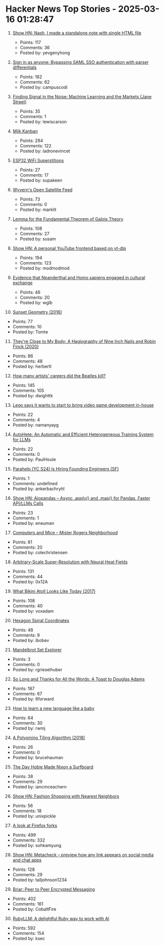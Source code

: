 # Hacker News Top Stories - 2025-03-16 01:28:47

1. [Show HN: Nash, I made a standalone note with single HTML file](https://keepworking.github.io/nash/)
   - Points: 117
   - Comments: 36
   - Posted by: yevgenyhong

2. [Sign in as anyone: Bypassing SAML SSO authentication with parser differentials](https://github.blog/security/sign-in-as-anyone-bypassing-saml-sso-authentication-with-parser-differentials/)
   - Points: 182
   - Comments: 62
   - Posted by: campuscodi

3. [Finding Signal in the Noise: Machine Learning and the Markets (Jane Street)](https://signalsandthreads.com/finding-signal-in-the-noise/)
   - Points: 35
   - Comments: 1
   - Posted by: lewiscarson

4. [Milk Kanban](https://brodzinski.com/2025/03/milk-kanban.html)
   - Points: 294
   - Comments: 122
   - Posted by: ladronevincet

5. [ESP32 WiFi Superstitions](https://supakeen.com/weblog/esp32-wifi-superstitions/)
   - Points: 27
   - Comments: 17
   - Posted by: supakeen

6. [Wyvern's Open Satellite Feed](https://tech.marksblogg.com/wyvern-open-data-feed.html)
   - Points: 73
   - Comments: 0
   - Posted by: marklit

7. [Lemma for the Fundamental Theorem of Galois Theory](https://susam.net/lemma-for-ftgt.html)
   - Points: 108
   - Comments: 27
   - Posted by: susam

8. [Show HN: A personal YouTube frontend based on yt-dlp](https://github.com/christian-fei/my-yt)
   - Points: 194
   - Comments: 123
   - Posted by: modmodmod

9. [Evidence that Neanderthal and Homo sapiens engaged in cultural exchange](https://phys.org/news/2025-03-burials-compelling-evidence-neanderthal-homo.html)
   - Points: 46
   - Comments: 20
   - Posted by: wglb

10. [Sunset Geometry (2016)](https://www.shapeoperator.com/2016/12/12/sunset-geometry/)
   - Points: 77
   - Comments: 10
   - Posted by: Tomte

11. [They're Close to My Body: A Hagiography of Nine Inch Nails and Robin Finck (2020)](https://www.thewhitereview.org/feature/theyre-really-close-to-my-body/)
   - Points: 86
   - Comments: 48
   - Posted by: herbertl

12. [How many artists' careers did the Beatles kill?](https://www.cantgetmuchhigher.com/p/how-many-artists-did-the-beatles)
   - Points: 145
   - Comments: 105
   - Posted by: dwighttk

13. [Lego says it wants to start to bring video game development in-house](https://www.videogameschronicle.com/news/lego-is-starting-to-bring-its-game-development-in-house-key-exec-says/)
   - Points: 22
   - Comments: 4
   - Posted by: namanyayg

14. [AutoHete: An Automatic and Efficient Heterogeneous Training System for LLMs](https://arxiv.org/abs/2503.01890)
   - Points: 22
   - Comments: 0
   - Posted by: PaulHoule

15. [Parahelp (YC S24) Is Hiring Founding Engineers (SF)](https://www.ycombinator.com/companies/parahelp/jobs/PhUMEwg-founding-ai-engineer)
   - Points: 1
   - Comments: undefined
   - Posted by: ankerbachryhl

16. [Show HN: Aiopandas – Async .apply() and .map() for Pandas, Faster API/LLMs Calls](https://github.com/telekinesis-inc/aiopandas)
   - Points: 23
   - Comments: 1
   - Posted by: eneuman

17. [Computers and Mice – Mister Rogers Neighborhood](https://misterrogers.org/episodes/computers-and-mice/)
   - Points: 81
   - Comments: 20
   - Posted by: colechristensen

18. [Arbitrary-Scale Super-Resolution with Neural Heat Fields](https://therasr.github.io/)
   - Points: 131
   - Comments: 44
   - Posted by: 0x12A

19. [What Bikini Atoll Looks Like Today (2017)](https://medium.com/stanford-magazine/stanford-research-on-effects-of-radioactivity-from-bikini-atoll-nuclear-tests-on-coral-and-crab-dna-48459144020c)
   - Points: 108
   - Comments: 40
   - Posted by: voxadam

20. [Hexagon Spiral Coordinates](https://www.redblobgames.com/blog/2025-03-12-hexagon-spiral-coordinates/)
   - Points: 48
   - Comments: 9
   - Posted by: ibobev

21. [Mandelbrot Set Explorer](https://mandelbrot.site)
   - Points: 3
   - Comments: 0
   - Posted by: rgrieselhuber

22. [So Long and Thanks for All the Words: A Toast to Douglas Adams](https://multiverseemployeehandbook.com/blog/adams-birthday-toast/)
   - Points: 187
   - Comments: 67
   - Posted by: 6forward

23. [How to learn a new language like a baby](https://theconversation.com/how-to-learn-a-language-like-a-baby-250551)
   - Points: 64
   - Comments: 30
   - Posted by: rwmj

24. [A Polyomino Tiling Algorithm (2018)](https://gfredericks.com/blog/99)
   - Points: 26
   - Comments: 0
   - Posted by: brucehauman

25. [The Day Hobie Made Nixon a Surfboard](https://www.surfer.com/culture/the-day-hobie-made-nixon-a-surfboard)
   - Points: 38
   - Comments: 29
   - Posted by: iancmceachern

26. [Show HN: Fashion Shopping with Nearest Neighbors](https://vibewall.shop/)
   - Points: 56
   - Comments: 18
   - Posted by: unixpickle

27. [A look at Firefox forks](https://lwn.net/Articles/1012453/)
   - Points: 499
   - Comments: 332
   - Posted by: sohkamyung

28. [Show HN: Metacheck – preview how any link appears on social media and chat apps](https://metacheck.appstate.co/)
   - Points: 128
   - Comments: 29
   - Posted by: talljohnson1234

29. [Briar: Peer to Peer Encrypted Messaging](https://briarproject.org/how-it-works/)
   - Points: 402
   - Comments: 161
   - Posted by: CobaltFire

30. [RubyLLM: A delightful Ruby way to work with AI](https://github.com/crmne/ruby_llm)
   - Points: 592
   - Comments: 154
   - Posted by: ksec

